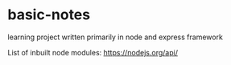 # basic-notes
learning project written primarily in node and express framework

List of inbuilt node modules:
https://nodejs.org/api/

